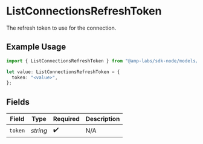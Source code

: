 # ListConnectionsRefreshToken

The refresh token to use for the connection.

## Example Usage

```typescript
import { ListConnectionsRefreshToken } from "@amp-labs/sdk-node/models/operations";

let value: ListConnectionsRefreshToken = {
  token: "<value>",
};
```

## Fields

| Field              | Type               | Required           | Description        |
| ------------------ | ------------------ | ------------------ | ------------------ |
| `token`            | *string*           | :heavy_check_mark: | N/A                |